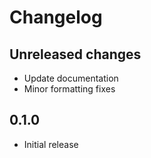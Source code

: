 # Changelog

## Unreleased changes

- Update documentation
- Minor formatting fixes

## 0.1.0

- Initial release
